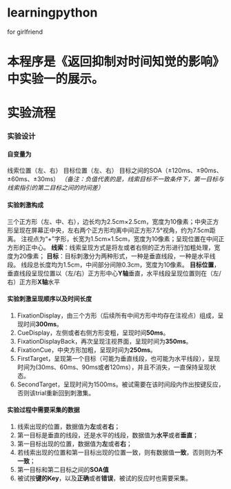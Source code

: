 # learningpython
for girlfriend
# 本程序是《返回抑制对时间知觉的影响》中实验一的展示。
# 实验流程
### 实验设计
#### 自变量为
线索位置（左、右）
目标位置（左、右）
目标之间的SOA（±120ms、±90ms、±60ms、±30ms）
*（备注：负值代表的是，线索目标不一致条件下，第一目标与线索指引的第二目标之间的时间差）*

#### 实验刺激构成
三个正方形（左、中、右），边长均为2.5cm×2.5cm，宽度为10像素；中央正方形呈现在屏幕正中央，左右两个正方形均离中间正方形7.5°视角，约为7.5cm距离。
注视点为“+”字形，长宽为1.5cm×1.5cm，宽度为10像素；呈现位置在中间正方形的正中心。
**线索**：线索呈现方式是将左或者右侧的正方形进行加粗处理，宽度为20像素；
**目标**：目标刺激分为两种形式，一种是垂直线段，一种是水平线段。
线段总长度均为1.5cm，中间部分间隙0.3cm，宽度为10像素。
**目标位置**，垂直线段呈现位置以（左/右）正方形中心**Y轴**垂直，水平线段呈现位置则在（左/右）正方形**X轴**水平

#### 实验刺激呈现顺序以及时间长度
1. FixationDisplay，由三个方形（后续所有中间方形中均存在注视点）组成，呈现时间**300ms**。
2. CueDisplay，左侧或者右侧方形变粗，呈现时间**50ms**。
3. FixationDisplayBack，再次呈现注视界面，呈现时间为**350ms**。
4. FixationCue，中央方形加粗，呈现时间为**250ms**。
5. FirstTarget，呈现第一个目标（可能为垂直线段，也可能为水平线段），呈现时间为(30ms、60ms、90ms或者120ms），并且不消失，一直保持呈现状态。
6. SecondTarget，呈现时间为1500ms。被试需要在该时间段内作出按键反应，否则该trial重新回到刺激集。

#### 实验过程中需要采集的数据
1. 线索出现的位置，数据值为**左**或者**右**；
2. 第一目标是垂直的线段，还是水平的线段，数据值为**水平**或者**垂直**；
3. 第一目标出现的位置，数据值为**左**或者**右**；
4. 若线索出现的位置和第一目标出现的位置一致，则有数据值**一致**，否则则为**不一致**；
5. 第一目标和第二目标之间的**SOA值**
6. 被试按**键的Key**，以及**正确**或者**错误**，被试的反应时也需要采集。

